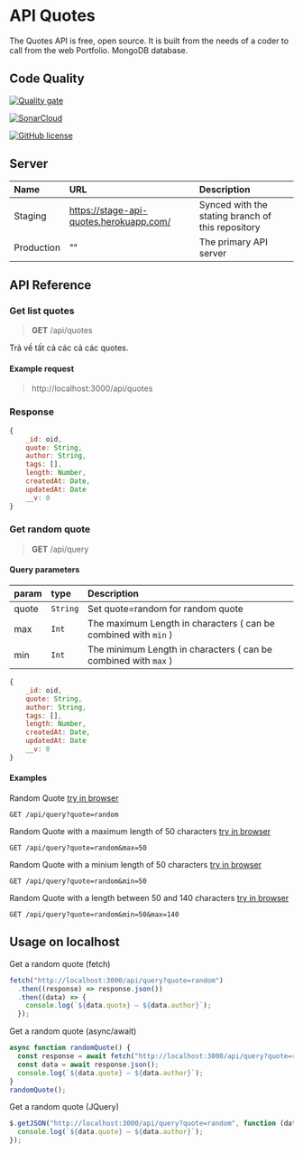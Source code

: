 # **API Quotes**

The Quotes API is free, open source. It is built from the needs of a coder to call from the web Portfolio. MongoDB database.

## Code Quality

[![Quality gate](https://sonarcloud.io/api/project_badges/quality_gate?project=vkhangstack_api-quotes)](https://sonarcloud.io/dashboard?id=vkhangstack_api-quotes)

[![SonarCloud](https://sonarcloud.io/images/project_badges/sonarcloud-white.svg)](https://sonarcloud.io/dashboard?id=vkhangstack_api-quotes)

[![GitHub license](https://img.shields.io/github/license/vkhangstack/api-quotes?style=plastic)](https://github.com/vkhangstack/api-quotes/)

## Server

| Name       | URL                                     | Description                                       |
| :--------- | :-------------------------------------- | :------------------------------------------------ |
| Staging    | https://stage-api-quotes.herokuapp.com/ | Synced with the stating branch of this repository |
| Production | ""                                      | The primary API server                            |

## API Reference

### Get list quotes

> **GET** /api/quotes

Trả về tất cả các cả các quotes.

#### Example request

> http://localhost:3000/api/quotes

### Response

```js
{
    _id: oid,
    quote: String,
    author: String,
    tags: [],
    length: Number,
    createdAt: Date,
    updatedAt: Date
    __v: 0
}
```

### Get random quote

> **GET** /api/query

#### Query parameters

| param | type     | Description                                                     |
| :---- | :------- | :-------------------------------------------------------------- |
| quote | `String` | Set quote=random for random quote                               |
| max   | `Int`    | The maximum Length in characters ( can be combined with `min` ) |
| min   | `Int`    | The minimum Length in characters ( can be combined with `max` ) |

```js
{
    _id: oid,
    quote: String,
    author: String,
    tags: [],
    length: Number,
    createdAt: Date,
    updatedAt: Date
    __v: 0
}
```

#### Examples

Random Quote [try in browser](http://localhost:3000/api/query?quote=random)

```HTTP
GET /api/query?quote=random
```

Random Quote with a maximum length of 50 characters [try in browser](http://localhost:3000/api/query?quote=random&max=50)

```HTTP
GET /api/query?quote=random&max=50
```

Random Quote with a minium length of 50 characters [try in browser](http://localhost:3000/api/query?quote=random&min=50)

```HTTP
GET /api/query?quote=random&min=50
```

Random Quote with a length between 50 and 140 characters [try in browser](http://localhost:3000/api/query?quote=random&min=50&max=140)

```HTTP
GET /api/query?quote=random&min=50&max=140
```

## Usage on localhost

Get a random quote (fetch)

```js
fetch("http://localhost:3000/api/query?quote=random")
  .then((response) => response.json())
  .then((data) => {
    console.log(`${data.quote} — ${data.author}`);
  });
```

Get a random quote (async/await)

```js
async function randomQuote() {
  const response = await fetch("http://localhost:3000/api/query?quote=random");
  const data = await response.json();
  console.log(`${data.quote} — ${data.author}`);
}
randomQuote();
```

Get a random quote (JQuery)

```js
$.getJSON("http://localhost:3000/api/query?quote=random", function (data) {
  console.log(`${data.quote} — ${data.author}`);
});
```
